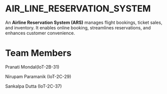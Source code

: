 # AIR_LINE_RESERVATION_SYSTEM
 An **Airline Reservation System (ARS)** manages flight bookings, ticket sales, and inventory. It enables online booking, streamlines reservations, and enhances customer convenience.
# Team Members 
Pranati Mondal(IoT-2B-31)

Nirupam Paramanik (IoT-2C-29)

Sankalpa Dutta (IoT-2C-37)
